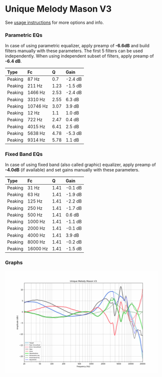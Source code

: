# Unique Melody Mason V3
See [usage instructions](https://github.com/jaakkopasanen/AutoEq#usage) for more options and info.

### Parametric EQs
In case of using parametric equalizer, apply preamp of **-6.6dB** and build filters manually
with these parameters. The first 5 filters can be used independently.
When using independent subset of filters, apply preamp of **-6.4 dB**.

| Type    | Fc       |    Q | Gain    |
|:--------|:---------|:-----|:--------|
| Peaking | 87 Hz    | 0.7  | -2.4 dB |
| Peaking | 211 Hz   | 1.23 | -1.5 dB |
| Peaking | 1466 Hz  | 2.53 | -2.4 dB |
| Peaking | 3310 Hz  | 2.55 | 6.3 dB  |
| Peaking | 10746 Hz | 3.07 | 3.9 dB  |
| Peaking | 12 Hz    | 1.1  | 1.0 dB  |
| Peaking | 722 Hz   | 2.47 | 0.4 dB  |
| Peaking | 4015 Hz  | 6.41 | 2.5 dB  |
| Peaking | 5638 Hz  | 4.78 | -5.3 dB |
| Peaking | 9314 Hz  | 5.78 | 1.1 dB  |

### Fixed Band EQs
In case of using fixed band (also called graphic) equalizer, apply preamp of **-4.0dB**
(if available) and set gains manually with these parameters.

| Type    | Fc       |    Q | Gain    |
|:--------|:---------|:-----|:--------|
| Peaking | 31 Hz    | 1.41 | -0.1 dB |
| Peaking | 63 Hz    | 1.41 | -1.9 dB |
| Peaking | 125 Hz   | 1.41 | -2.2 dB |
| Peaking | 250 Hz   | 1.41 | -1.7 dB |
| Peaking | 500 Hz   | 1.41 | 0.6 dB  |
| Peaking | 1000 Hz  | 1.41 | -1.1 dB |
| Peaking | 2000 Hz  | 1.41 | -0.1 dB |
| Peaking | 4000 Hz  | 1.41 | 3.9 dB  |
| Peaking | 8000 Hz  | 1.41 | -0.2 dB |
| Peaking | 16000 Hz | 1.41 | -1.5 dB |

### Graphs
![](./Unique%20Melody%20Mason%20V3.png)